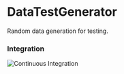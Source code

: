 # DataTestGenerator
Random data generation for testing.


### Integration

![Continuous Integration](https://github.com/Nivaes/Nivaes.DataTestGenerator/workflows/Continuous%20Integration/badge.svg)

